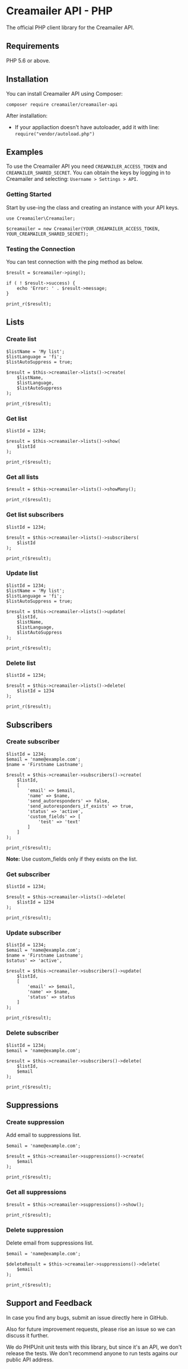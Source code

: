 # Creamailer API - PHP

The official PHP client library for the Creamailer API.

## Requirements

PHP 5.6 or above.

## Installation

You can install Creamailer API using Composer:

```
composer require creamailer/creamailer-api
```

After installation:
* If your appliaction doesn't have autoloader, add it with line: ``require("vendor/autoload.php")``

## Examples

To use the Creamailer API you need ``CREAMAILER_ACCESS_TOKEN`` and ``CREAMAILER_SHARED_SECRET``.
You can obtain the keys by logging in to Creamailer and selecting: ``Username > Settings > API``.

### Getting Started

Start by use-ing the class and creating an instance with your API keys.

```
use Creamailer\Creamailer;

$creamailer = new Creamailer(YOUR_CREAMAILER_ACCESS_TOKEN, YOUR_CREAMAILER_SHARED_SECRET);
```

### Testing the Connection

You can test connection with the ping method as below.

```
$result = $creamailer->ping();

if ( ! $result->success) {
    echo 'Error: ' . $result->message;
}

print_r($result);
```

## Lists

### Create list
```
$listName = 'My list';
$listLanguage = 'fi';
$listAutoSuppress = true;

$result = $this->creamailer->lists()->create(
    $listName,
    $listLanguage,
    $listAutoSuppress
);

print_r($result);
```

### Get list
```
$listId = 1234;

$result = $this->creamailer->lists()->show(
    $listId
);

print_r($result);
```

### Get all lists

```
$result = $this->creamailer->lists()->showMany();

print_r($result);
```

### Get list subscribers
```
$listId = 1234;

$result = $this->creamailer->lists()->subscribers(
    $listId
);

print_r($result);
```

### Update list
```
$listId = 1234;
$listName = 'My list';
$listLanguage = 'fi';
$listAutoSuppress = true;

$result = $this->creamailer->lists()->update(
    $listId,
    $listName,
    $listLanguage,
    $listAutoSuppress
);

print_r($result);
```

### Delete list
```
$listId = 1234;

$result = $this->creamailer->lists()->delete(
    $listId = 1234
);

print_r($result);
```
## Subscribers
###  Create subscriber
```
$listId = 1234;
$email = 'name@example.com';
$name = 'Firstname Lastname';

$result = $this->creamailer->subscribers()->create(
    $listId,
    [
        'email' => $email,
        'name' => $name,
        'send_autoresponders' => false,
        'send_autoresponders_if_exists' => true,
        'status' => 'active',
        'custom_fields' => [
            'test' => 'text'
        ]
    ]
);

print_r($result);
```
**Note:** Use custom_fields only if they exists on the list.

### Get subscriber
```
$listId = 1234;

$result = $this->creamailer->lists()->delete(
    $listId = 1234
);

print_r($result);
```
### Update subscriber
```
$listId = 1234;
$email = 'name@example.com';
$name = 'Firstname Lastname';
$status' => 'active',

$result = $this->creamailer->subscribers()->update(
    $listId,
    [
        'email' => $email,
        'name' => $name,
        'status' => status
    ]
);

print_r($result);
```
### Delete subscriber
```
$listId = 1234;
$email = 'name@example.com';

$result = $this->creamailer->subscribers()->delete(
    $listId,
    $email
);

print_r($result);
```
## Suppressions

### Create suppression
Add email to suppressions list.
```
$email = 'name@example.com';
 
$result = $this->creamailer->suppressions()->create(
    $email
);

print_r($result);
```
### Get all suppressions
```
$result = $this->creamailer->suppressions()->show();
 
print_r($result);
```
### Delete suppression
Delete email from suppressions list.
```
$email = 'name@example.com';
 
$deleteResult = $this->creamailer->suppressions()->delete(
    $email
);

print_r($result);
```

## Support and Feedback

In case you find any bugs, submit an issue directly here in GitHub.

Also for future improvement requests, please rise an issue so we can discuss it further.

We do PHPUnit unit tests with this library, but since it's an API, we don't release the tests. We don't recommend anyone to run tests agains our public API address.
